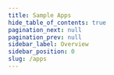 ```yaml
---
title: Sample Apps
hide_table_of_contents: true
pagination_next: null
pagination_prev: null
sidebar_label: Overview
sidebar_position: 0
slug: /apps
---
```


<grid cols={3}>
  <card
    heading="Address Book"
    href="/apps/address-book"
  />
  <card heading="Macrometa Storefront" href="/apps/macrometa-storefront" />
  <card heading="Book Store (using Cloudflare Workers)" href="/apps/cf-bookstore" />
  <card heading="Credit Card Fraud" href="/apps/credit-card-fraud" />
  <card heading="Crypto Trading Bot" href="/apps/crypto-trading" />
  <card heading="Data Privacy User Management Portal" href="/apps/data-privacy" />
  <card heading="Fashion Store" href="/apps/fashion-store" />
  <card heading="Fleet Management" href="/apps/fleet-management" />
  <card heading="Forever 42" href="/apps/cf-forever42" />
  <card heading="Global Cities Explorer" href="/apps/streamlit-oxford" />
  <card heading="OTT App" href="/apps/ott-app" />
  <card heading="Polling App" href="/apps/jamstack-gatsby" />
  <card heading="Realtime Log Analytics" href="/apps/realtime-log-analytics" />
  <card heading="Realtime Stream ETL" href="/apps/realtime-stream-etl" />
  <card heading="Salesforce - Edge Caching and Data Privacy" href="/apps/data-privacy-sf" />
  <card heading="ToDo App (using CloudFlare Workers and Macrometa GDN)" href="/apps/todo-app-cfworkers" />
  <card heading="Akamai FaaS" href="/apps/akamai-faas" />
</grid>
